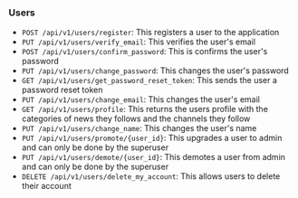 ### Users
- `POST /api/v1/users/register`: This registers a user to the application
- `PUT /api/v1/users/verify_email`: This verifies the user's email
- `POST /api/v1/users/confirm_password`: This is confirms the user's password
- `PUT /api/v1/users/change_password`: This changes the user's password
- `GET /api/v1/users/get_password_reset_token`: This sends the user a password reset token
- `PUT /api/v1/users/change_email`: This changes the user's email
- `GET /api/v1/users/profile`: This returns the users profile with the categories of news they follows and the channels they follow
- `PUT /api/v1/users/change_name`: This changes the user's name
- `PUT /api/v1/users/promote/{user_id}`: This upgrades a user to admin and can only be done by the superuser
- `PUT /api/v1/users/demote/{user_id}`: This demotes a user from admin and can only be done by the superuser
- `DELETE /api/v1/users/delete_my_account`: This allows users to delete their account